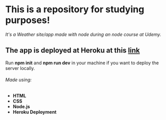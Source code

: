 # This is a repository for studying purposes! 
_It's a Weather site/app made with node during an node course at Udemy._
## The app is deployed at Heroku at this [link](https://guilherme-weather-app.herokuapp.com/)
Run **__npm init__** and **__npm run dev__** in your machine if you want to deploy the server locally.
###### Made using:
- **HTML**
- **CSS**
- **Node.js**
- **Heroku Deployment**